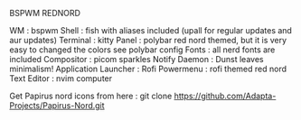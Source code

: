 BSPWM REDNORD

WM : bspwm
Shell : fish with aliases included (upall for regular updates and aur updates)
Terminal : kitty 
Panel : polybar red nord themed, but it is very easy to changed the colors see polybar config
Fonts : all nerd fonts are included
Compositor : picom sparkles
Notify Daemon : Dunst leaves minimalism!
Application Launcher : Rofi
Powermenu : rofi themed red nord 
Text Editor : nvim computer

Get  Papirus nord icons from here : git clone https://github.com/Adapta-Projects/Papirus-Nord.git
